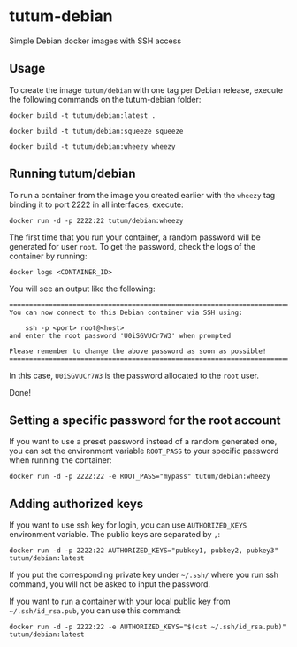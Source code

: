 tutum-debian
============

Simple Debian docker images with SSH access


Usage
-----

To create the image `tutum/debian` with one tag per Debian release, 
execute the following commands on the tutum-debian folder:

    docker build -t tutum/debian:latest .
    
    docker build -t tutum/debian:squeeze squeeze
    
    docker build -t tutum/debian:wheezy wheezy


Running tutum/debian
--------------------

To run a container from the image you created earlier with the `wheezy` tag 
binding it to port 2222 in all interfaces, execute:

	docker run -d -p 2222:22 tutum/debian:wheezy

The first time that you run your container, a random password will be generated
for user `root`. To get the password, check the logs of the container by running:

	docker logs <CONTAINER_ID>

You will see an output like the following:

	========================================================================
	You can now connect to this Debian container via SSH using:

	    ssh -p <port> root@<host>
	and enter the root password 'U0iSGVUCr7W3' when prompted

	Please remember to change the above password as soon as possible!
	========================================================================

In this case, `U0iSGVUCr7W3` is the password allocated to the `root` user.

Done!


Setting a specific password for the root account
------------------------------------------------

If you want to use a preset password instead of a random generated one, you can
set the environment variable `ROOT_PASS` to your specific password when running the container:

	docker run -d -p 2222:22 -e ROOT_PASS="mypass" tutum/debian:wheezy

Adding authorized keys
----------------------

If you want to use ssh key for login, you can use `AUTHORIZED_KEYS` environment variable. The public keys are separated by `,`:

    docker run -d -p 2222:22 AUTHORIZED_KEYS="pubkey1, pubkey2, pubkey3" tutum/debian:latest

If you put the corresponding private key under `~/.ssh/` where you run ssh command, you will not be asked to input the password.

If you want to run a container with your local public key from `~/.ssh/id_rsa.pub`, you can use this command:

    docker run -d -p 2222:22 -e AUTHORIZED_KEYS="$(cat ~/.ssh/id_rsa.pub)" tutum/debian:latest
